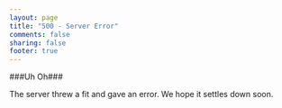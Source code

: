 ```yaml
---
layout: page
title: "500 - Server Error"
comments: false
sharing: false
footer: true
---
```


###Uh Oh###

The server threw a fit and gave an error. We hope it settles down soon. 